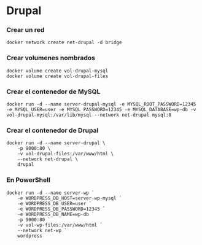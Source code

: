 # Drupal

### Crear un red

```
docker network create net-drupal -d bridge
```

### Crear volumenes nombrados

```
docker volume create vol-drupal-mysql
docker volume create vol-drupal-files
```

### Crear el contenedor de MySQL

```
docker run -d --name server-drupal-mysql -e MYSQL_ROOT_PASSWORD=12345 -e MYSQL_USER=user -e MYSQL_PASSWORD=12345 -e MYSQL_DATABASE=wp-db -v vol-drupal-mysql:/var/lib/mysql --network net-drupal mysql:8
```

### Crear el contenedor de Drupal

```
docker run -d --name server-drupal \
    -p 9000:80 \
    -v vol-drupal-files:/var/www/html \
    --network net-drupal \
    drupal
```

### En PowerShell

```
docker run -d --name server-wp `
    -e WORDPRESS_DB_HOST=server-wp-mysql `
    -e WORDPRESS_DB_USER=user `
    -e WORDPRESS_DB_PASSWORD=12345 `
    -e WORDPRESS_DB_NAME=wp-db `
    -p 9000:80 `
    -v vol-wp-files:/var/www/html `
    --network net-wp `
    wordpress
```
